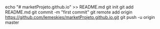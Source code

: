 echo "# marketProjeto.github.io" >> README.md
git init
git add README.md
git commit -m "first commit"
git remote add origin https://github.com/lemeskies/marketProjeto.github.io.git
git push -u origin master
